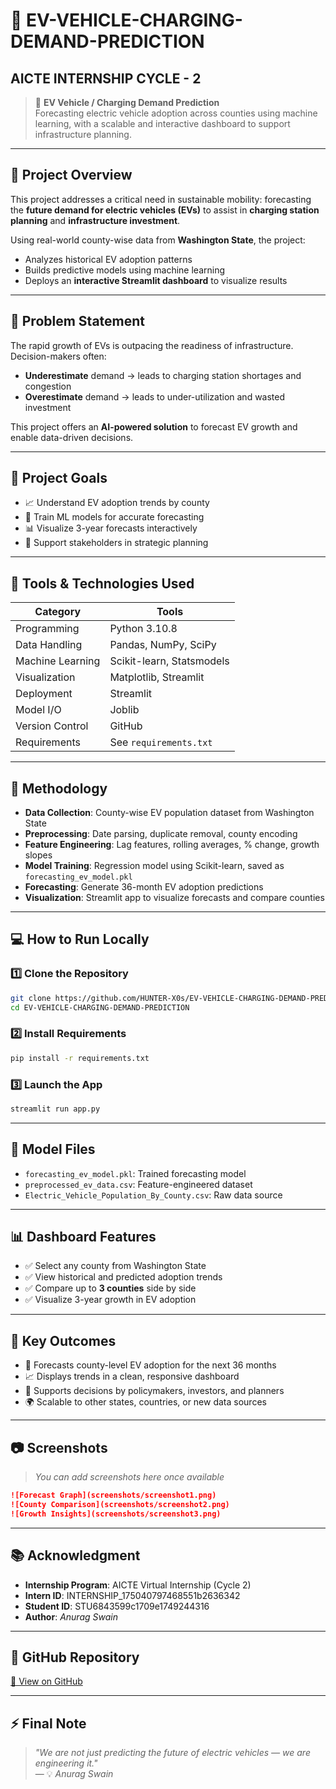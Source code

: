 
# 🚗 EV-VEHICLE-CHARGING-DEMAND-PREDICTION
## AICTE INTERNSHIP CYCLE - 2

> 🔋 **EV Vehicle / Charging Demand Prediction**  
> Forecasting electric vehicle adoption across counties using machine learning, with a scalable and interactive dashboard to support infrastructure planning.

---

## 📌 Project Overview

This project addresses a critical need in sustainable mobility: forecasting the **future demand for electric vehicles (EVs)** to assist in **charging station planning** and **infrastructure investment**.

Using real-world county-wise data from **Washington State**, the project:

- Analyzes historical EV adoption patterns
- Builds predictive models using machine learning
- Deploys an **interactive Streamlit dashboard** to visualize results

---

## 🎯 Problem Statement

The rapid growth of EVs is outpacing the readiness of infrastructure. Decision-makers often:

- **Underestimate** demand → leads to charging station shortages and congestion
- **Overestimate** demand → leads to under-utilization and wasted investment

This project offers an **AI-powered solution** to forecast EV growth and enable data-driven decisions.

---

## 🚀 Project Goals

- 📈 Understand EV adoption trends by county  
- 🤖 Train ML models for accurate forecasting  
- 📊 Visualize 3-year forecasts interactively  
- 🧠 Support stakeholders in strategic planning  

---

## 🔧 Tools & Technologies Used

| Category           | Tools                                |
|--------------------|----------------------------------------|
| Programming        | Python 3.10.8                         |
| Data Handling      | Pandas, NumPy, SciPy                  |
| Machine Learning   | Scikit-learn, Statsmodels             |
| Visualization      | Matplotlib, Streamlit                 |
| Deployment         | Streamlit                             |
| Model I/O          | Joblib                                |
| Version Control    | GitHub                                |
| Requirements       | See `requirements.txt`               |

---

## 🧠 Methodology

- **Data Collection**: County-wise EV population dataset from Washington State  
- **Preprocessing**: Date parsing, duplicate removal, county encoding  
- **Feature Engineering**: Lag features, rolling averages, % change, growth slopes  
- **Model Training**: Regression model using Scikit-learn, saved as `forecasting_ev_model.pkl`  
- **Forecasting**: Generate 36-month EV adoption predictions  
- **Visualization**: Streamlit app to visualize forecasts and compare counties  

---

## 💻 How to Run Locally

### 1️⃣ Clone the Repository
```bash
git clone https://github.com/HUNTER-X0s/EV-VEHICLE-CHARGING-DEMAND-PREDICTION.git
cd EV-VEHICLE-CHARGING-DEMAND-PREDICTION
```

### 2️⃣ Install Requirements
```bash
pip install -r requirements.txt
```

### 3️⃣ Launch the App
```bash
streamlit run app.py
```

---

## 🧪 Model Files

- `forecasting_ev_model.pkl`: Trained forecasting model  
- `preprocessed_ev_data.csv`: Feature-engineered dataset  
- `Electric_Vehicle_Population_By_County.csv`: Raw data source  

---

## 📊 Dashboard Features

- ✅ Select any county from Washington State  
- ✅ View historical and predicted adoption trends  
- ✅ Compare up to **3 counties** side by side  
- ✅ Visualize 3-year growth in EV adoption  

---

## 🎯 Key Outcomes

- 📌 Forecasts county-level EV adoption for the next 36 months  
- 📈 Displays trends in a clean, responsive dashboard  
- 🧠 Supports decisions by policymakers, investors, and planners  
- 🌍 Scalable to other states, countries, or new data sources  

---

## 📷 Screenshots
> _You can add screenshots here once available_

```md
![Forecast Graph](screenshots/screenshot1.png)
![County Comparison](screenshots/screenshot2.png)
![Growth Insights](screenshots/screenshot3.png)
```

---

## 📚 Acknowledgment

- **Internship Program**: AICTE Virtual Internship (Cycle 2)  
- **Intern ID**: INTERNSHIP_175040797468551b2636342  
- **Student ID**: STU6843599c1709e1749244316  
- **Author**: *Anurag Swain*

---

## 🔗 GitHub Repository

[🔗 View on GitHub](https://github.com/HUNTER-X0s/EV-VEHICLE-CHARGING-DEMAND-PREDICTION)

---

## ⚡ Final Note

> _"We are not just predicting the future of electric vehicles — we are engineering it."_  
> — 💡 *Anurag Swain*
